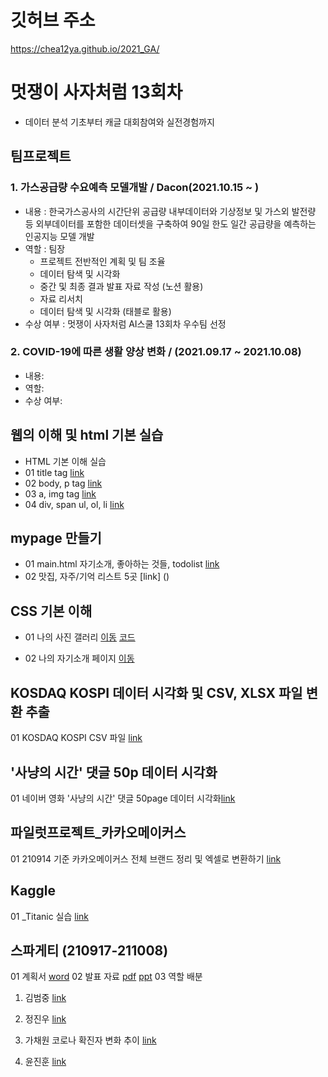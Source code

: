 # 깃허브 주소
https://chea12ya.github.io/2021_GA/

# 멋쟁이 사자처럼 13회차 
* 데이터 분석 기초부터 캐글 대회참여와 실전경험까지

## 팀프로젝트
### 1. 가스공급량 수요예측 모델개발 / Dacon(2021.10.15 ~ )
  * 내용
    : 한국가스공사의 시간단위 공급량 내부데이터와 기상정보 및 가스외 발전량 등 외부데이터를 포함한 데이터셋을 구축하여 90일 한도 일간 공급량을 예측하는 인공지능 모델 개발
  * 역할
    : 팀장 
      - 프로젝트 전반적인 계획 및 팀 조율
      - 데이터 탐색 및 시각화
      - 중간 및 최종 결과 발표 자료 작성 (노션 활용)
      - 자료 리서치
      - 데이터 탐색 및 시각화 (태블로 활용)
  * 수상 여부
    : 멋쟁이 사자처럼 AI스쿨 13회차 우수팀 선정
  
### 2. COVID-19에 따른 생활 양상 변화 / (2021.09.17 ~ 2021.10.08)
  * 내용:
  * 역할:
  * 수상 여부:

## 웹의 이해 및 html 기본 실습
 * HTML 기본 이해 실습
 * 01 title tag [link](https://github.com/chea12ya/2021_GA/blob/main/web_html/01_html_title.html)
 * 02 body, p tag [link](https://github.com/chea12ya/2021_GA/blob/main/web_html/02_html_body.html)
 * 03 a, img tag [link](https://github.com/chea12ya/2021_GA/blob/main/web_html/03_html_link_img.html)
 * 04 div, span ul, ol, li [link](https://github.com/chea12ya/2021_GA/blob/main/web_html/04_html_div_span.html)


## mypage 만들기
 * 01 main.html 자기소개, 좋아하는 것들, todolist [link](https://chea12ya.github.io/2021_GA/02_css_gallery/main.html)
 * 02 맛집, 자주/기억 리스트 5곳 [link] ()


## CSS 기본 이해
* 01 나의 사진 갤러리
[이동](https://chea12ya.github.io/2021_GA/02_css_gallery/14_img.html)
[코드](https://github.com/chea12ya/2021_GA/blob/main/02_css_gallery/14_img.html)

* 02 나의 자기소개 페이지
[이동](https://chea12ya.github.io/2021_GA/02_css_gallery/main.html)


## KOSDAQ KOSPI 데이터 시각화 및 CSV, XLSX 파일 변환 추출
01 KOSDAQ KOSPI CSV 파일 [link](https://github.com/chea12ya/2021_GA/blob/main/05_210908%20KOSDAQ%20KOSPI/210908%20KOSDAQ%20%EC%A7%80%EC%88%98.csv)


## '사냥의 시간' 댓글 50p 데이터 시각화
01 네이버 영화 '사냥의 시간' 댓글 50page 데이터 시각화[link](https://github.com/chea12ya/2021_GA/blob/main/03_%EB%84%A4%EC%9D%B4%EB%B2%84_%EC%98%81%ED%99%94_%EB%A6%AC%EB%B7%B0_50/%EA%B0%80%EC%B1%84%EC%9B%90_%EC%82%AC%EB%83%A5%EC%9D%98%20%EC%8B%9C%EA%B0%84_50.png)


## 파일럿프로젝트_카카오메이커스
01 210914 기준 카카오메이커스 전체 브랜드 정리 및 엑셀로 변환하기 [link](https://github.com/chea12ya/2021_GA/blob/main/06_210914%20%ED%8C%8C%EC%9D%BC%EB%9F%BF%ED%94%84%EB%A1%9C%EC%A0%9D%ED%8A%B8_%EC%B9%B4%EC%B9%B4%EC%98%A4%EC%BB%A4%EB%A8%B8%EC%8A%A4/210914%20%EA%B0%80%EC%B1%84%EC%9B%90%20%ED%8C%8C%EC%9D%BC%EB%9F%BF%20%ED%94%84%EB%A1%9C%EC%A0%9D%ED%8A%B8_%EC%B9%B4%EC%B9%B4%EC%98%A4%EB%A9%94%EC%9D%B4%EC%BB%A4%EC%8A%A4.ipynb)

## Kaggle
01 _Titanic 실습 [link](https://github.com/chea12ya/2021_GA/blob/main/05_Titanic/210915-titanic.ipynb)

## 스파게티 (210917-211008)
01 계획서 [word](https://chea12ya.github.io/2021_GA/211007_스파게티/LikeLion_프로젝트계획서_포맷_스파게티.docx)
02 발표 자료 [pdf](https://chea12ya.github.io/2021_GA/211007_스파게티/발표자료/211008_스파게티.pdf) [ppt](https://chea12ya.github.io/2021_GA/211007_스파게티/발표자료/211008_스파게티.pptx)
03 역할 배분
1) 김범중 [link](https://github.com/chea12ya/2021_GA/211007_스파게티/팀원코드/김범중_지하철이용객코드/지하철_승하차/06_지하철월별_승차인원_그래프.html)
2) 정진우 [link](https://chea12ya.github.io/2021_GA/211007_스파게티/팀원코드/정진우_공공자전거이용객코드/TP_bike_19.ipynb)

3) 가채원 코로나 확진자 변화 추이 [link](https://github.com/chea12ya/2021_GA/blob/main/211007_%EC%8A%A4%ED%8C%8C%EA%B2%8C%ED%8B%B0/%ED%8C%80%EC%9B%90%EC%BD%94%EB%93%9C/%EA%B0%80%EC%B1%84%EC%9B%90_%EC%BD%94%EB%A1%9C%EB%82%98%ED%99%95%EC%A7%84%EC%9E%90%EC%BD%94%EB%93%9C.ipynb) 
4) 윤진훈 [link]()
